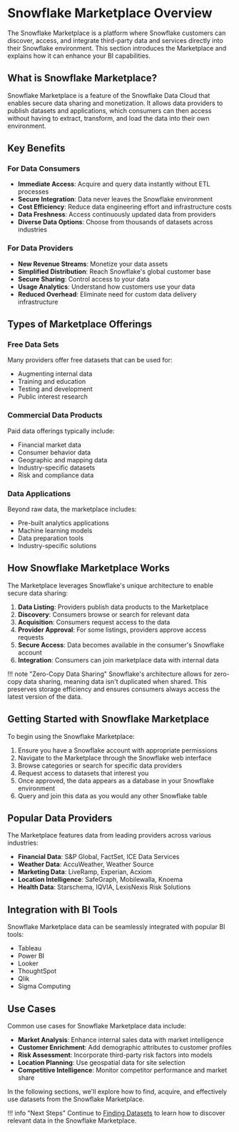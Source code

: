 # Snowflake Marketplace Overview

The Snowflake Marketplace is a platform where Snowflake customers can discover, access, and integrate third-party data and services directly into their Snowflake environment. This section introduces the Marketplace and explains how it can enhance your BI capabilities.


## What is Snowflake Marketplace?

Snowflake Marketplace is a feature of the Snowflake Data Cloud that enables secure data sharing and monetization. It allows data providers to publish datasets and applications, which consumers can then access without having to extract, transform, and load the data into their own environment.

## Key Benefits

### For Data Consumers

- **Immediate Access**: Acquire and query data instantly without ETL processes
- **Secure Integration**: Data never leaves the Snowflake environment
- **Cost Efficiency**: Reduce data engineering effort and infrastructure costs
- **Data Freshness**: Access continuously updated data from providers
- **Diverse Data Options**: Choose from thousands of datasets across industries

### For Data Providers

- **New Revenue Streams**: Monetize your data assets
- **Simplified Distribution**: Reach Snowflake's global customer base
- **Secure Sharing**: Control access to your data
- **Usage Analytics**: Understand how customers use your data
- **Reduced Overhead**: Eliminate need for custom data delivery infrastructure

## Types of Marketplace Offerings

### Free Data Sets

Many providers offer free datasets that can be used for:

- Augmenting internal data
- Training and education
- Testing and development
- Public interest research

### Commercial Data Products

Paid data offerings typically include:

- Financial market data
- Consumer behavior data
- Geographic and mapping data
- Industry-specific datasets
- Risk and compliance data

### Data Applications

Beyond raw data, the marketplace includes:

- Pre-built analytics applications
- Machine learning models
- Data preparation tools
- Industry-specific solutions

## How Snowflake Marketplace Works

The Marketplace leverages Snowflake's unique architecture to enable secure data sharing:

1. **Data Listing**: Providers publish data products to the Marketplace
2. **Discovery**: Consumers browse or search for relevant data
3. **Acquisition**: Consumers request access to the data
4. **Provider Approval**: For some listings, providers approve access requests
5. **Secure Access**: Data becomes available in the consumer's Snowflake account
6. **Integration**: Consumers can join marketplace data with internal data

!!! note "Zero-Copy Data Sharing"
    Snowflake's architecture allows for zero-copy data sharing, meaning data isn't duplicated when shared. This preserves storage efficiency and ensures consumers always access the latest version of the data.

## Getting Started with Snowflake Marketplace

To begin using the Snowflake Marketplace:

1. Ensure you have a Snowflake account with appropriate permissions
2. Navigate to the Marketplace through the Snowflake web interface
3. Browse categories or search for specific data providers
4. Request access to datasets that interest you
5. Once approved, the data appears as a database in your Snowflake environment
6. Query and join this data as you would any other Snowflake table

## Popular Data Providers

The Marketplace features data from leading providers across various industries:

- **Financial Data**: S&P Global, FactSet, ICE Data Services
- **Weather Data**: AccuWeather, Weather Source
- **Marketing Data**: LiveRamp, Experian, Acxiom
- **Location Intelligence**: SafeGraph, Mobilewalla, Knoema
- **Health Data**: Starschema, IQVIA, LexisNexis Risk Solutions

## Integration with BI Tools

Snowflake Marketplace data can be seamlessly integrated with popular BI tools:

- Tableau
- Power BI
- Looker
- ThoughtSpot
- Qlik
- Sigma Computing

## Use Cases

Common use cases for Snowflake Marketplace data include:

- **Market Analysis**: Enhance internal sales data with market intelligence
- **Customer Enrichment**: Add demographic attributes to customer profiles
- **Risk Assessment**: Incorporate third-party risk factors into models
- **Location Planning**: Use geospatial data for site selection
- **Competitive Intelligence**: Monitor competitor performance and market share

In the following sections, we'll explore how to find, acquire, and effectively use datasets from the Snowflake Marketplace.

!!! info "Next Steps"
    Continue to [Finding Datasets](finding-datasets.md) to learn how to discover relevant data in the Snowflake Marketplace.
